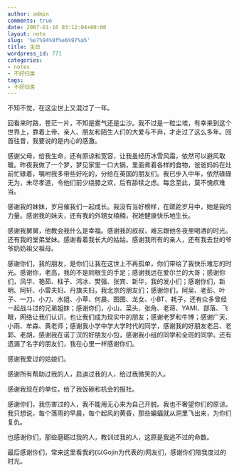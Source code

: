 ```yaml
---
author: admin
comments: true
date: 2007-01-16 03:12:04+00:00
layout: note
slug: '%e7%94%9f%e6%97%a5'
title: 生日
wordpress_id: 771
categories:
- notes
- 不好归类
tags:
- 不好归类
---
```


不知不觉，在这尘世上又混过了一年。

回看来时路，苍茫一片，不知是雾气还是尘沙。我不过是一粒尘埃，有幸来到这个世界上，靠着上帝、亲人、朋友和陌生人们的大爱与不弃，才走过了这么多年。回首往昔，我要说的是内心的感激。

感谢父母，给我生命，还有原谅和宽容，让我虽经历冰雪风霜，依然可以避风取暖。昨夜我做了一个梦，梦见家里一口大锅，里面煮着各样的食物，爸爸妈妈在灶前忙碌着，嘱咐我多带些好吃的，分给在英国的朋友们。我已步入中年，依然碌碌无为，未尽孝道，令他们前少绕膝之欢，后有舔犊之虑。每念至此，莫不愧疚难当。

感谢我的妹妹，岁月催我们一起成长。我没有当好榜样，在蹉跎岁月中，她是我的力量。感谢我的妹夫，还有我的外甥女楠楠，祝她健康快乐地生长。

感谢我舅舅，他教会我什么是幸福。感谢我的叔叔，难忘跟他冬夜里喝酒的时光。还有我的堂弟堂妹。感谢看着我长大的姑姑。感谢我所有的亲人，还有我去世的爷爷奶奶祖父祖母。

感谢你们，我的朋友，是你们让我在这世上不再孤单，你们带给了我快乐难忘的时光。感谢你，老高，我的不是同根生的手足；感谢我远在爱尔兰的大哥；感谢你们，风华、艳茹、柱子、鸿冰、樊强、张宾、新华，我的发小们；感谢你们，新明、阿轩、小雷夫妇、丹旗夫妇，我北京的朋友们；感谢你们，阿吴、老彭、叶子、一刀、小刀、水姐、小草、何晨、图图、龙女、小BT、耗子，还有众多曾经一起战斗过的兄弟姐妹；感谢你们，小山、菜头、张角、老蒋、YAMI、部落、飞眼，网络让我们认识，也让我们成为现实中的朋友；感谢老罗和牛博；感谢广天、小雨、牟森、黄老师；感谢我小学中学大学时代的同学，感谢我的好朋友老吕、老郭、老胡，感谢我在诺丁汉的好朋友小包，感谢我小组的同学和全班的同学。还有遗漏了名字的朋友们，我在心里一样感谢你们。

感谢我爱过的姑娘们。

感谢所有帮助过我的人，启迪过我的人，给过我微笑的人。

感谢我现在的单位，给了我饭碗和机会的报社。

感谢你们，我伤害过的人，我不能用无心来为自己开脱。我也不奢望你们的原谅。我只想说，每个落雨的早晨，每个起风的黄昏，那些蝙蝠就从洞里飞出来，为你们复仇。

也感谢你们，那些磨砺过我的人，教训过我的人，这原是我逃不过的命数。

最后感谢你们，常来这里看我的(以Gojin为代表的)网友们，感谢你们陪我度过的时光。
